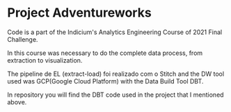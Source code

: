 # Project Adventureworks
Code is a part of the Indicium's Analytics Engineering Course of 2021 Final Challenge.

In this course was necessary to do the complete data process, from extraction to visualization.

The pipeline de EL (extract-load) foi realizado com o Stitch and the DW tool used was GCP(Google Cloud Platform) with the Data Build Tool DBT.

In repository you will find the DBT code used in the project that I mentioned above.
